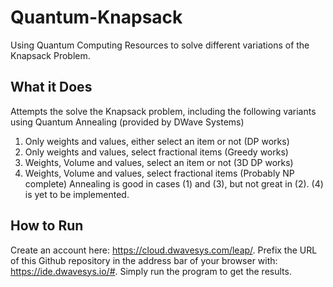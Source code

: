 # Quantum-Knapsack
Using Quantum Computing Resources to solve different variations of the Knapsack Problem.

## What it Does
Attempts the solve the Knapsack problem, including the following variants using Quantum Annealing (provided by DWave Systems)
1) Only weights and values, either select an item or not (DP works)
2) Only weights and values, select fractional items (Greedy works)
3) Weights, Volume and values, select an item or not (3D DP works)
4) Weights, Volume and values, select fractional items (Probably NP complete)
Annealing is good in cases (1) and (3), but not great in (2). (4) is yet to be implemented.

## How to Run
Create an account here: https://cloud.dwavesys.com/leap/. Prefix the URL of this Github repository in the address bar of your browser with: https://ide.dwavesys.io/#. Simply run the program to get the results.
